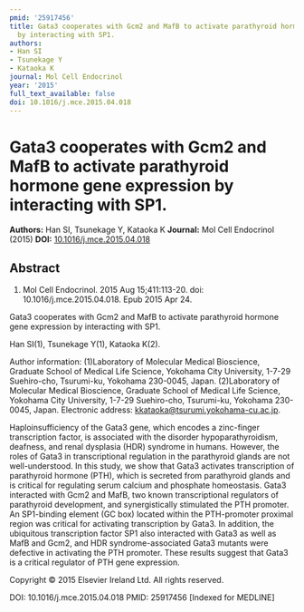 ```yaml
---
pmid: '25917456'
title: Gata3 cooperates with Gcm2 and MafB to activate parathyroid hormone gene expression
  by interacting with SP1.
authors:
- Han SI
- Tsunekage Y
- Kataoka K
journal: Mol Cell Endocrinol
year: '2015'
full_text_available: false
doi: 10.1016/j.mce.2015.04.018
---
```


# Gata3 cooperates with Gcm2 and MafB to activate parathyroid hormone gene expression by interacting with SP1.
**Authors:** Han SI, Tsunekage Y, Kataoka K
**Journal:** Mol Cell Endocrinol (2015)
**DOI:** [10.1016/j.mce.2015.04.018](https://doi.org/10.1016/j.mce.2015.04.018)

## Abstract

1. Mol Cell Endocrinol. 2015 Aug 15;411:113-20. doi: 10.1016/j.mce.2015.04.018. 
Epub 2015 Apr 24.

Gata3 cooperates with Gcm2 and MafB to activate parathyroid hormone gene 
expression by interacting with SP1.

Han SI(1), Tsunekage Y(1), Kataoka K(2).

Author information:
(1)Laboratory of Molecular Medical Bioscience, Graduate School of Medical Life 
Science, Yokohama City University, 1-7-29 Suehiro-cho, Tsurumi-ku, Yokohama 
230-0045, Japan.
(2)Laboratory of Molecular Medical Bioscience, Graduate School of Medical Life 
Science, Yokohama City University, 1-7-29 Suehiro-cho, Tsurumi-ku, Yokohama 
230-0045, Japan. Electronic address: kkataoka@tsurumi.yokohama-cu.ac.jp.

Haploinsufficiency of the Gata3 gene, which encodes a zinc-finger transcription 
factor, is associated with the disorder hypoparathyroidism, deafness, and renal 
dysplasia (HDR) syndrome in humans. However, the roles of Gata3 in 
transcriptional regulation in the parathyroid glands are not well-understood. In 
this study, we show that Gata3 activates transcription of parathyroid hormone 
(PTH), which is secreted from parathyroid glands and is critical for regulating 
serum calcium and phosphate homeostasis. Gata3 interacted with Gcm2 and MafB, 
two known transcriptional regulators of parathyroid development, and 
synergistically stimulated the PTH promoter. An SP1-binding element (GC box) 
located within the PTH-promoter proximal region was critical for activating 
transcription by Gata3. In addition, the ubiquitous transcription factor SP1 
also interacted with Gata3 as well as MafB and Gcm2, and HDR syndrome-associated 
Gata3 mutants were defective in activating the PTH promoter. These results 
suggest that Gata3 is a critical regulator of PTH gene expression.

Copyright © 2015 Elsevier Ireland Ltd. All rights reserved.

DOI: 10.1016/j.mce.2015.04.018
PMID: 25917456 [Indexed for MEDLINE]
